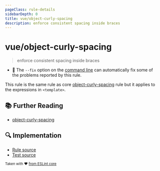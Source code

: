 ```yaml
---
pageClass: rule-details
sidebarDepth: 0
title: vue/object-curly-spacing
description: enforce consistent spacing inside braces
---
```

# vue/object-curly-spacing
> enforce consistent spacing inside braces

- :wrench: The `--fix` option on the [command line](https://eslint.org/docs/user-guide/command-line-interface#fixing-problems) can automatically fix some of the problems reported by this rule.

This rule is the same rule as core [object-curly-spacing] rule but it applies to the expressions in `<template>`.

## :books: Further Reading

- [object-curly-spacing]

[object-curly-spacing]: https://eslint.org/docs/rules/object-curly-spacing

## :mag: Implementation

- [Rule source](https://github.com/vuejs/eslint-plugin-vue/blob/master/lib/rules/object-curly-spacing.js)
- [Test source](https://github.com/vuejs/eslint-plugin-vue/blob/master/tests/lib/rules/object-curly-spacing.js)

<sup>Taken with ❤️ [from ESLint core](https://eslint.org/docs/rules/object-curly-spacing)</sup>
